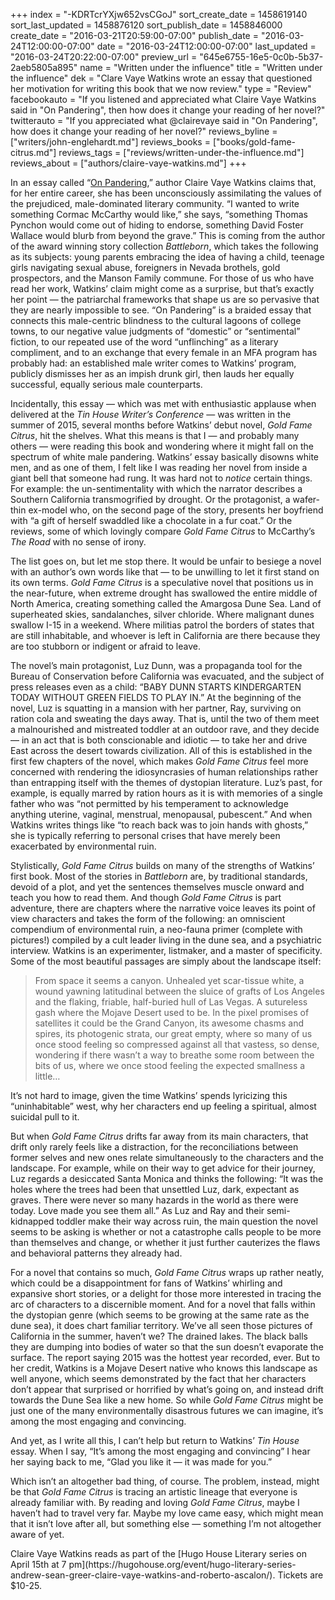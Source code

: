 +++
index = "-KDRTcrYXjw652vsCGoJ"
sort_create_date = 1458619140
sort_last_updated = 1458876120
sort_publish_date = 1458846000
create_date = "2016-03-21T20:59:00-07:00"
publish_date = "2016-03-24T12:00:00-07:00"
date = "2016-03-24T12:00:00-07:00"
last_updated = "2016-03-24T20:22:00-07:00"
preview_url = "645e6755-16e5-0c0b-5b37-2aeb5805a895"
name = "Written under the influence"
title = "Written under the influence"
dek = "Clare Vaye Watkins wrote an essay that questioned her motivation for writing this book that we now review."
type = "Review"
facebookauto = "If you listened and appreciated what Claire Vaye Watkins said in \"On Pandering\", then how does it change your reading of her novel?"
twitterauto = "If you appreciated what @clairevaye said in \"On Pandering\", how does it change your reading of her novel?"
reviews_byline = ["writers/john-englehardt.md"]
reviews_books = ["books/gold-fame-citrus.md"]
reviews_tags = ["reviews/written-under-the-influence.md"]
reviews_about = ["authors/claire-vaye-watkins.md"]
+++

In an essay called “<a href="https://www.tinhouse.com/blog/41314/on-pandering.html" title="On Pandering | Tin House">On Pandering</a>,” author Claire Vaye Watkins claims that, for her entire career, she has been unconsciously assimilating the values of the prejudiced, male-dominated literary community. “I wanted to write something Cormac McCarthy would like,” she says, “something Thomas Pynchon would come out of hiding to endorse, something David Foster Wallace would blurb from beyond the grave.” This is coming from the author of the award winning story collection _Battleborn_, which takes the following as its subjects: young parents embracing the idea of having a child, teenage girls navigating sexual abuse, foreigners in Nevada brothels, gold prospectors, and the Manson Family commune. For those of us who have read her work, Watkins’ claim might come as a surprise, but that’s exactly her point &mdash; the patriarchal frameworks that shape us are so pervasive that they are nearly impossible to see. “On Pandering” is a braided essay that connects this male-centric blindness to the cultural lagoons of college towns, to our negative value judgments of “domestic” or “sentimental” fiction, to our repeated use of the word “unflinching” as a literary compliment, and to an exchange that every female in an MFA program has probably had: an established male writer comes to Watkins’ program, publicly dismisses her as an impish drunk girl, then lauds her equally successful, equally serious male counterparts. 

Incidentally, this essay &mdash; which was met with enthusiastic applause when delivered at the _Tin House Writer’s Conference_ &mdash; was written in the summer of 2015, several months before Watkins’ debut novel, _Gold Fame Citrus_, hit the shelves. What this means is that I &mdash; and probably many others &mdash; were reading this book and wondering where it might fall on the spectrum of white male pandering. Watkins’ essay basically disowns white men, and as one of them, I felt like I was reading her novel from inside a giant bell that someone had rung. It was hard not to _notice_ certain things. For example: the un-sentimentality with which the narrator describes a Southern California transmogrified by drought. Or the protagonist, a wafer-thin ex-model who, on the second page of the story, presents her boyfriend with “a gift of herself swaddled like a chocolate in a fur coat.” Or the reviews, some of which lovingly compare _Gold Fame Citrus_ to McCarthy’s _The Road_ with no sense of irony. 

The list goes on, but let me stop there. It would be unfair to besiege a novel with an author’s own words like that &mdash; to be unwilling to let it first stand on its own terms. _Gold Fame Citrus_ is a speculative novel that positions us in the near-future, when extreme drought has swallowed the entire middle of North America, creating something called the Amargosa Dune Sea. Land of superheated skies, sandalanches, silver chloride. Where malignant dunes swallow I-15 in a weekend. Where militias patrol the borders of states that are still inhabitable, and whoever is left in California are there because they are too stubborn or indigent or afraid to leave. 

The novel’s main protagonist, Luz Dunn, was a propaganda tool for the Bureau of Conservation before California was evacuated, and the subject of press releases even as a child: “BABY DUNN STARTS KINDERGARTEN TODAY WITHOUT GREEN FIELDS TO PLAY IN.” At the beginning of the novel, Luz is squatting in a mansion with her partner, Ray, surviving on ration cola and sweating the days away. That is, until the two of them meet a malnourished and mistreated toddler at an outdoor rave, and they decide &mdash; in an act that is both conscionable and idiotic &mdash; to take her and drive East across the desert towards civilization. All of this is established in the first few chapters of the novel, which makes _Gold Fame Citrus_ feel more concerned with rendering the idiosyncrasies of human relationships rather than entrapping itself with the themes of dystopian literature. Luz’s past, for example, is equally marred by ration hours as it is with memories of a single father who was “not permitted by his temperament to acknowledge anything uterine, vaginal, menstrual, menopausal, pubescent.” And when Watkins writes things like “to reach back was to join hands with ghosts,” she is typically referring to personal crises that have merely been exacerbated by environmental ruin.

Stylistically, _Gold Fame Citrus_ builds on many of the strengths of Watkins’ first book. Most of the stories in _Battleborn_ are, by traditional standards, devoid of a plot, and yet the sentences themselves muscle onward and teach you how to read them. And though _Gold Fame Citrus_ is part adventure, there are chapters where the narrative voice leaves its point of view characters and takes the form of the following: an omniscient compendium of environmental ruin, a neo-fauna primer (complete with pictures!) compiled by a cult leader living in the dune sea, and a psychiatric interview. Watkins is an experimenter, listmaker, and a master of specificity. Some of the most beautiful passages are simply about the landscape itself:

<blockquote>
	From space it seems a canyon. Unhealed yet scar-tissue white, a wound yawning latitudinal between the sluice of grafts of Los Angeles and the flaking, friable, half-buried hull of Las Vegas. A sutureless gash where the Mojave Desert used to be. In the pixel promises of satellites it could be the Grand Canyon, its awesome chasms and spires, its photogenic strata, our great empty, where so many of us once stood feeling so compressed against all that vastess, so dense, wondering if there wasn’t a way to breathe some room between the bits of us, where we once stood feeling the expected smallness a little&hellip;
</blockquote>

It’s not hard to image, given the time Watkins’ spends lyricizing this “uninhabitable” west, why her characters end up feeling a spiritual, almost suicidal pull to it. 

But when _Gold Fame Citrus_ drifts far away from its main characters, that drift only rarely feels like a distraction, for the reconciliations between former selves and new ones relate simultaneously to the characters and the landscape. For example, while on their way to get advice for their journey, Luz regards a desiccated Santa Monica and thinks the following: “It was the holes where the trees had been that unsettled Luz, dark, expectant as graves. There were never so many hazards in the world as there were today. Love made you see them all.” As Luz and Ray and their semi-kidnapped toddler make their way across ruin, the main question the novel seems to be asking is whether or not a catastrophe calls people to be more than themselves and change, or whether it just further cauterizes the flaws and behavioral patterns they already had. 

For a novel that contains so much, _Gold Fame Citrus_ wraps up rather neatly, which could be a disappointment for fans of Watkins’ whirling and expansive short stories, or a delight for those more interested in tracing the arc of characters to a discernible moment. And for a novel that falls within the dystopian genre (which seems to be growing at the same rate as the dune sea), it does chart familiar territory. We’ve all seen those pictures of California in the summer, haven’t we? The drained lakes. The black balls they are dumping into bodies of water so that the sun doesn’t evaporate the surface. The report saying 2015 was the hottest year recorded, ever. But to her credit, Watkins is a Mojave Desert native who knows this landscape as well anyone, which seems demonstrated by the fact that her characters don’t appear that surprised or horrified by what’s going on, and instead drift towards the Dune Sea like a new home. So while _Gold Fame Citrus_ might be just one of the many environmentally disastrous futures we can imagine, it’s among the most engaging and convincing. 

And yet, as I write all this, I can’t help but return to Watkins’ _Tin House_ essay. When I say, “It’s among the most engaging and convincing” I hear her saying back to me, “Glad you like it &mdash; it was made for you.” 

Which isn’t an altogether bad thing, of course. The problem, instead, might be that _Gold Fame Citrus_ is tracing an artistic lineage that everyone is already familiar with. By reading and loving _Gold Fame Citrus_, maybe I haven’t had to travel very far. Maybe my love came easy, which might mean that it isn’t love after all, but something else &mdash; something I’m not altogether aware of yet.

<p class="footer">Claire Vaye Watkins reads as part of the [Hugo House Literary series on April 15th at 7 pm](https://hugohouse.org/event/hugo-literary-series-andrew-sean-greer-claire-vaye-watkins-and-roberto-ascalon/). Tickets are $10-25.</p> 